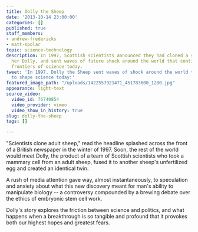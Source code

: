 ```yaml
---
title: Dolly the Sheep
date: '2013-10-14 23:00:00'
categories: []
published: true
staff_members:
- andrew-fredericks
- matt-spolar
topic: science-technology
description: In 1997, Scottish scientists announced they had cloned a sheep and named
  her Dolly, and sent waves of future shock around the world that continue to shape
  frontiers of science today.
tweet: 'In 1997, Dolly the Sheep sent waves of shock around the world that continue
  to shape science today:'
featured_image_path: "/uploads/1422557921471_451783600_1280.jpg"
appearance: light-text
source_video:
  video_id: 76740854
  video_provider: vimeo
  video_show_in_history: true
slug: dolly-the-sheep
tags: []

---
```

"Scientists clone adult sheep," read the headline splashed across the front of a British newspaper in the winter of 1997. Soon, the rest of the world would meet Dolly, the product of a team of Scottish scientists who took a mammary cell from an adult sheep, fused it to another sheep's unfertilized egg and created an identical twin.

A rush of media attention gave way, almost instantaneously, to speculation and anxiety about what this new discovery meant for man's ability to manipulate biology -- a controversy compounded by a brewing debate over the ethics of embryonic stem cell work.

Dolly's story explores the friction between science and politics, and what happens when a breakthrough is so tangible and profound that it provokes both our highest hopes and greatest fears.

